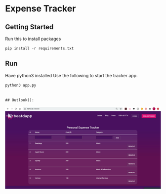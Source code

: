 # Expense Tracker
## Getting Started

Run this to install packages
```
pip install -r requirements.txt
```

## Run
Have python3 installed
Use the following to start the tracker app.
```
python3 app.py


## Outlook():
```
![](static/images/showcase.jpeg)